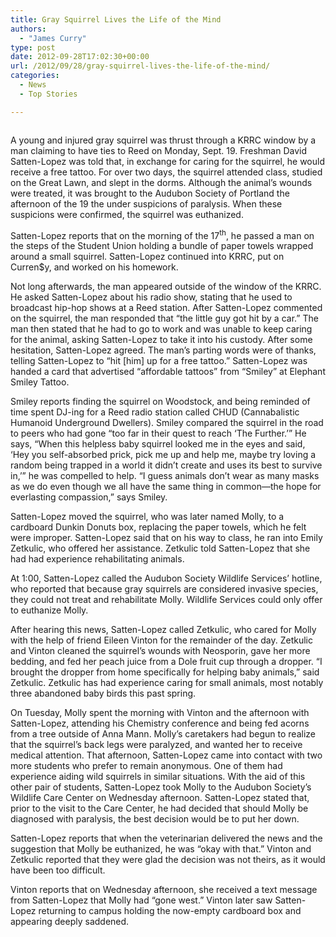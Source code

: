```yaml
---
title: Gray Squirrel Lives the Life of the Mind
authors: 
  - "James Curry"
type: post
date: 2012-09-28T17:02:30+00:00
url: /2012/09/28/gray-squirrel-lives-the-life-of-the-mind/
categories:
  - News
  - Top Stories

---
```

<a href="http://www.reedquest.org/2012/09/gray-squirrel-lives-the-life-of-the-mind/squirrel_web/" rel="attachment wp-att-1659"><img class="alignnone size-full wp-image-1659" title="Mary the Squirrel" src="https://i1.wp.com/www.reedquest.org/wp-content/uploads/2012/09/squirrel_web.jpg?resize=770%2C511" alt="" data-recalc-dims="1" /></a>

A young and injured gray squirrel was thrust through a KRRC window by a man claiming to have ties to Reed on Monday, Sept. 19. Freshman David Satten-Lopez was told that, in exchange for caring for the squirrel, he would receive a free tattoo. For over two days, the squirrel attended class, studied on the Great Lawn, and slept in the dorms. Although the animal’s wounds were treated, it was brought to the Audubon Society of Portland the afternoon of the 19 the under suspicions of paralysis. When these suspicions were confirmed, the squirrel was euthanized.

Satten-Lopez reports that on the morning of the 17<sup>th</sup>, he passed a man on the steps of the Student Union holding a bundle of paper towels wrapped around a small squirrel. Satten-Lopez continued into KRRC, put on Curren$y, and worked on his homework.

Not long afterwards, the man appeared outside of the window of the KRRC. He asked Satten-Lopez about his radio show, stating that he used to broadcast hip-hop shows at a Reed station. After Satten-Lopez commented on the squirrel, the man responded that “the little guy got hit by a car.” The man then stated that he had to go to work and was unable to keep caring for the animal, asking Satten-Lopez to take it into his custody. After some hesitation, Satten-Lopez agreed. The man’s parting words were of thanks, telling Satten-Lopez to “hit [him] up for a free tattoo.” Satten-Lopez was handed a card that advertised “affordable tattoos” from “Smiley” at Elephant Smiley Tattoo.

Smiley reports finding the squirrel on Woodstock, and being reminded of time spent DJ-ing for a Reed radio station called CHUD (Cannabalistic Humanoid Underground Dwellers). Smiley compared the squirrel in the road to peers who had gone “too far in their quest to reach ‘The Further.’” He says, “When this helpless baby squirrel looked me in the eyes and said, ‘Hey you self-absorbed prick, pick me up and help me, maybe try loving a random being trapped in a world it didn&#8217;t create and uses its best to survive in,’” he was compelled to help. “I guess animals don&#8217;t wear as many masks as we do even though we all have the same thing in common—the hope for everlasting compassion,&#8221; says Smiley.

Satten-Lopez moved the squirrel, who was later named Molly, to a cardboard Dunkin Donuts box, replacing the paper towels, which he felt were improper. Satten-Lopez said that on his way to class, he ran into Emily Zetkulic, who offered her assistance. Zetkulic told Satten-Lopez that she had had experience rehabilitating animals.

At 1:00, Satten-Lopez called the Audubon Society Wildlife Services’ hotline, who reported that because gray squirrels are considered invasive species, they could not treat and rehabilitate Molly. Wildlife Services could only offer to euthanize Molly.

After hearing this news, Satten-Lopez called Zetkulic, who cared for Molly with the help of friend Eileen Vinton for the remainder of the day. Zetkulic and Vinton cleaned the squirrel’s wounds with Neosporin, gave her more bedding, and fed her peach juice from a Dole fruit cup through a dropper. “I brought the dropper from home specifically for helping baby animals,” said Zetkulic. Zetkulic has had experience caring for small animals, most notably three abandoned baby birds this past spring.

On Tuesday, Molly spent the morning with Vinton and the afternoon with Satten-Lopez, attending his Chemistry conference and being fed acorns from a tree outside of Anna Mann. Molly’s caretakers had begun to realize that the squirrel’s back legs were paralyzed, and wanted her to receive medical attention. That afternoon, Satten-Lopez came into contact with two more students who prefer to remain anonymous. One of them had experience aiding wild squirrels in similar situations. With the aid of this other pair of students, Satten-Lopez took Molly to the Audubon Society’s Wildlife Care Center on Wednesday afternoon. Satten-Lopez stated that, prior to the visit to the Care Center, he had decided that should Molly be diagnosed with paralysis, the best decision would be to put her down.

Satten-Lopez reports that when the veterinarian delivered the news and the suggestion that Molly be euthanized, he was “okay with that.” Vinton and Zetkulic reported that they were glad the decision was not theirs, as it would have been too difficult.

Vinton reports that on Wednesday afternoon, she received a text message from Satten-Lopez that Molly had “gone west.” Vinton later saw Satten-Lopez returning to campus holding the now-empty cardboard box and appearing deeply saddened.